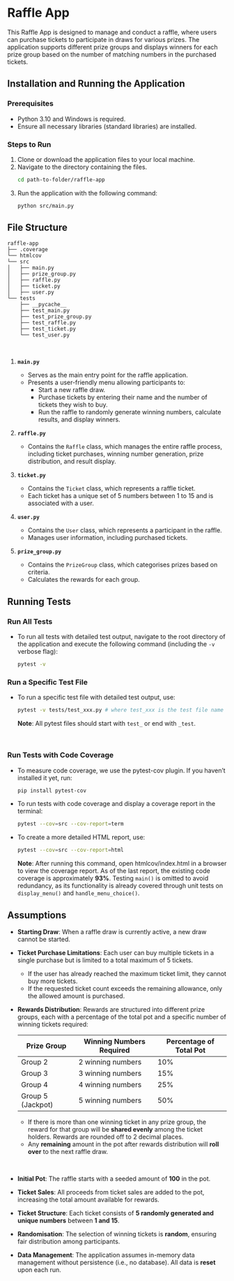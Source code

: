 # Raffle App

This Raffle App is designed to manage and conduct a raffle, where users can purchase tickets to participate in draws for various prizes. The application supports different prize groups and displays winners for each prize group based on the number of matching numbers in the purchased tickets.

## Installation and Running the Application

### Prerequisites

- Python 3.10 and Windows is required.
- Ensure all necessary libraries (standard libraries) are installed.

### Steps to Run

1. Clone or download the application files to your local machine.
2. Navigate to the directory containing the files.
   ```bash
   cd path-to-folder/raffle-app
   ```
3. Run the application with the following command:
   ```bash
   python src/main.py
   ```

## File Structure

```
raffle-app
├── .coverage
└── htmlcov
└── src
│   ├── main.py
│   ├── prize_group.py
│   ├── raffle.py
│   ├── ticket.py
│   ├── user.py
└── tests
    ├── __pycache__
    ├── test_main.py
    ├── test_prize_group.py
    ├── test_raffle.py
    ├── test_ticket.py
    └── test_user.py
```

<br>

1. **`main.py`**

   - Serves as the main entry point for the raffle application.
   - Presents a user-friendly menu allowing participants to:
     - Start a new raffle draw.
     - Purchase tickets by entering their name and the number of tickets they wish to buy.
     - Run the raffle to randomly generate winning numbers, calculate results, and display winners.

2. **`raffle.py`**

   - Contains the `Raffle` class, which manages the entire raffle process, including ticket purchases, winning number generation, prize distribution, and result display.

3. **`ticket.py`**

   - Contains the `Ticket` class, which represents a raffle ticket.
   - Each ticket has a unique set of 5 numbers between 1 to 15 and is associated with a user.

4. **`user.py`**

   - Contains the `User` class, which represents a participant in the raffle.
   - Manages user information, including purchased tickets.

5. **`prize_group.py`**
   - Contains the `PrizeGroup` class, which categorises prizes based on criteria.
   - Calculates the rewards for each group.

## Running Tests

### Run All Tests

- To run all tests with detailed test output, navigate to the root directory of the application and execute the following command (including the `-v` verbose flag):
  ```bash
  pytest -v
  ```

### Run a Specific Test File

- To run a specific test file with detailed test output, use:

  ```bash
  pytest -v tests/test_xxx.py # where test_xxx is the test file name
  ```

  **Note**: All pytest files should start with `test_` or end with `_test`.

<br>

### Run Tests with Code Coverage

- To measure code coverage, we use the pytest-cov plugin. If you haven’t installed it yet, run:
  ```bash
  pip install pytest-cov
  ```
- To run tests with code coverage and display a coverage report in the terminal:
  ```bash
  pytest --cov=src --cov-report=term
  ```
- To create a more detailed HTML report, use:
  ```bash
  pytest --cov=src --cov-report=html
  ```
  **Note**: After running this command, open htmlcov/index.html in a browser to view the coverage report. As of the last report, the existing code coverage is approximately **93%**. Testing `main()` is omitted to avoid redundancy, as its functionality is already covered through unit tests on `display_menu()` and `handle_menu_choice()`.

## Assumptions

- **Starting Draw**: When a raffle draw is currently active, a new draw cannot be started.

- **Ticket Purchase Limitations**: Each user can buy multiple tickets in a single purchase but is limited to a total maximum of 5 tickets.

  - If the user has already reached the maximum ticket limit, they cannot buy more tickets.
  - If the requested ticket count exceeds the remaining allowance, only the allowed amount is purchased.

- **Rewards Distribution**: Rewards are structured into different prize groups, each with a percentage of the total pot and a specific number of winning tickets required:

  | Prize Group       | Winning Numbers Required | Percentage of Total Pot |
  | ----------------- | ------------------------ | ----------------------- |
  | Group 2           | 2 winning numbers        | 10%                     |
  | Group 3           | 3 winning numbers        | 15%                     |
  | Group 4           | 4 winning numbers        | 25%                     |
  | Group 5 (Jackpot) | 5 winning numbers        | 50%                     |

  - If there is more than one winning ticket in any prize group, the reward for that group will be **shared evenly** among the ticket holders. Rewards are rounded off to 2 decimal places.
  - Any **remaining** amount in the pot after rewards distribution will **roll over** to the next raffle draw.

<br>

- **Initial Pot**: The raffle starts with a seeded amount of **100** in the pot.

- **Ticket Sales**: All proceeds from ticket sales are added to the pot, increasing the total amount available for rewards.

- **Ticket Structure**: Each ticket consists of **5 randomly generated and unique numbers** between **1 and 15**.

- **Randomisation**: The selection of winning tickets is **random**, ensuring fair distribution among participants.

- **Data Management**: The application assumes in-memory data management without persistence (i.e., no database). All data is **reset** upon each run.
